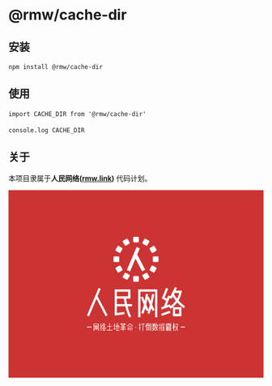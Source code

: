# @rmw/cache-dir

##  安装

```
npm install @rmw/cache-dir
```

## 使用

```
import CACHE_DIR from '@rmw/cache-dir'

console.log CACHE_DIR
```

## 关于

本项目隶属于**人民网络([rmw.link](//rmw.link))** 代码计划。

![人民网络](https://raw.githubusercontent.com/rmw-link/logo/master/rmw.red.bg.svg)
